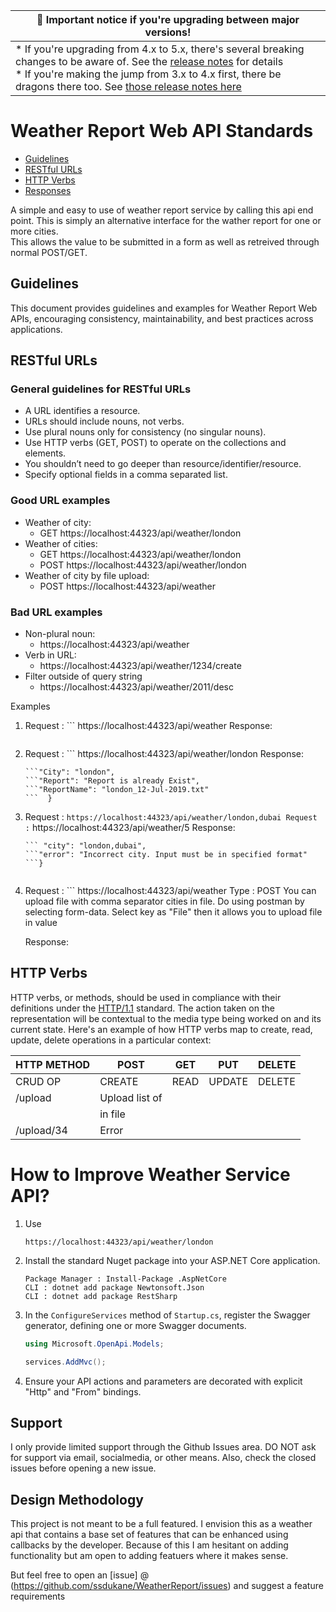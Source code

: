
| :mega: Important notice if you're upgrading between major versions! |
|--------------|
|* If you're upgrading from 4.x to 5.x, there's several breaking changes to be aware of. See the [release notes](https://github.com/ssdukane/WeatherReport/releases/tag/v1.0.0) for details<br />* If you're making the jump from 3.x to 4.x first, there be dragons there too. See [those release notes here](https://github.com/ssdukane/WeatherReport/releases/tag/v1.0.0)|

# Weather Report Web API Standards #

* [Guidelines](#guidelines)
* [RESTful URLs](#restful-urls)
* [HTTP Verbs](#http-verbs)
* [Responses](#responses)

A simple and easy to use of weather report service by calling this api end point.
This is simply an alternative interface for the wather report for one or more cities.  
This allows the value to be submitted in a form as well as retreived through normal POST/GET. 

## Guidelines

This document provides guidelines and examples for Weather Report Web APIs, encouraging consistency, maintainability, and best practices across applications. 

## RESTful URLs

### General guidelines for RESTful URLs
* A URL identifies a resource.
* URLs should include nouns, not verbs.
* Use plural nouns only for consistency (no singular nouns).
* Use HTTP verbs (GET, POST) to operate on the collections and elements.
* You shouldn’t need to go deeper than resource/identifier/resource.
* Specify optional fields in a comma separated list.

### Good URL examples
* Weather of city:
    * GET https://localhost:44323/api/weather/london                
* Weather of cities:
    * GET https://localhost:44323/api/weather/london
    * POST https://localhost:44323/api/weather/london
* Weather of city by file upload:
    * POST https://localhost:44323/api/weather
    
### Bad URL examples
* Non-plural noun:
    * https://localhost:44323/api/weather
* Verb in URL:
    * https://localhost:44323/api/weather/1234/create
* Filter outside of query string
    * https://localhost:44323/api/weather/2011/desc

Examples 
1. Request : ``` https://localhost:44323/api/weather
   Response: 
   ``` ["welcome to Weather Report Service","-----@@@----"]
   
2. Request : ``` https://localhost:44323/api/weather/london
   Response: 
    ``` {
    ```"City": "london",
    ```"Report": "Report is already Exist",
    ```"ReportName": "london_12-Jul-2019.txt"
    ```  }

3. Request : ``` https://localhost:44323/api/weather/london,dubai
   Request : ``` https://localhost:44323/api/weather/5
   Response: 
    ``` {
    ``` "city": "london,dubai",
    ```"error": "Incorrect city. Input must be in specified format"
    ```}
    
    
4. Request : ``` https://localhost:44323/api/weather
   Type    : POST
           You can upload file with comma separator cities in file. Do using postman by selecting form-data.
           Select key as "File" then it allows you to upload file in value
                      
   Response: 
   



## HTTP Verbs

HTTP verbs, or methods, should be used in compliance with their definitions under the [HTTP/1.1](http://www.w3.org/Protocols/rfc2616/rfc2616-sec9.html) standard.
The action taken on the representation will be contextual to the media type being worked on and its current state. Here's an example of how HTTP verbs map to create, read, update, delete operations in a particular context:

| HTTP METHOD | POST            | GET       | PUT         | DELETE |
| ----------- | --------------- | --------- | ----------- | ------ |
| CRUD OP     | CREATE          | READ      | UPDATE      | DELETE |
| /upload     | Upload list of  | 
|             | in file         |      
| /upload/34  | Error           | 


# How to Improve Weather Service API? #
 
1. Use 

    ```
    https://localhost:44323/api/weather/london
    
1. Install the standard Nuget package into your ASP.NET Core application.

    ```
    Package Manager : Install-Package .AspNetCore
    CLI : dotnet add package Newtonsoft.Json
    CLI : dotnet add package RestSharp
    ```

2. In the `ConfigureServices` method of `Startup.cs`, register the Swagger generator, defining one or more Swagger documents.

    ```csharp
    using Microsoft.OpenApi.Models;
    ```
    
    ```csharp
    services.AddMvc();
    
    ```

3. Ensure your API actions and parameters are decorated with explicit "Http" and "From" bindings.





## Support


I only provide limited support through the Github Issues area. DO NOT ask for support via email, socialmedia, or other means. Also, check the closed issues before opening a new issue.


## Design Methodology 


This project is not meant to be a full featured. I envision this as a weather api that contains a base set of features that can be enhanced using callbacks by the developer. Because of this I am hesitant on adding functionality but am open to adding featuers where it makes sense.

But feel free to open an [issue]
@
(https://github.com/ssdukane/WeatherReport/issues) and suggest a feature requirements
